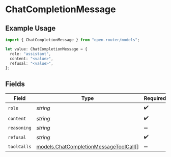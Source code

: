 # ChatCompletionMessage

## Example Usage

```typescript
import { ChatCompletionMessage } from "open-router/models";

let value: ChatCompletionMessage = {
  role: "assistant",
  content: "<value>",
  refusal: "<value>",
};
```

## Fields

| Field                                                                                | Type                                                                                 | Required                                                                             | Description                                                                          |
| ------------------------------------------------------------------------------------ | ------------------------------------------------------------------------------------ | ------------------------------------------------------------------------------------ | ------------------------------------------------------------------------------------ |
| `role`                                                                               | *string*                                                                             | :heavy_check_mark:                                                                   | N/A                                                                                  |
| `content`                                                                            | *string*                                                                             | :heavy_check_mark:                                                                   | N/A                                                                                  |
| `reasoning`                                                                          | *string*                                                                             | :heavy_minus_sign:                                                                   | N/A                                                                                  |
| `refusal`                                                                            | *string*                                                                             | :heavy_check_mark:                                                                   | N/A                                                                                  |
| `toolCalls`                                                                          | [models.ChatCompletionMessageToolCall](../models/chatcompletionmessagetoolcall.md)[] | :heavy_minus_sign:                                                                   | N/A                                                                                  |